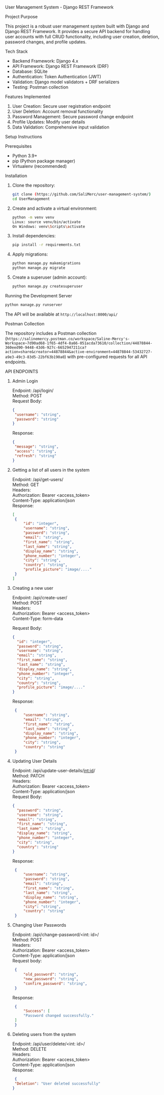 User Management System - Django REST Framework

Project Purpose

This project is a robust user management system built with Django and Django REST Framework. It provides a secure API backend for handling user accounts with full CRUD functionality, including user creation, deletion, password changes, and profile updates.

Tech Stack

- Backend Framework: Django 4.x
- API Framework: Django REST Framework (DRF)
- Database: SQLite
- Authentication: Token Authentication (JWT)
- Validation: Django model validators + DRF serializers
- Testing: Postman collection

Features Implemented

1. User Creation: Secure user registration endpoint
2. User Deletion: Account removal functionality
3. Password Management: Secure password change endpoint
4. Profile Updates: Modify user details
5. Data Validation: Comprehensive input validation

Setup Instructions

Prerequisites

- Python 3.9+
- pip (Python package manager)
- Virtualenv (recommended)

Installation

1. Clone the repository:
   ```bash
   git clone (https://github.com/SaliMerc/user-management-system/)
   cd UserManagement
   ```

2. Create and activate a virtual environment:
   ```bash
   python -m venv venv
   Linux: source venv/bin/activate
   On Windows: venv\Scripts\activate
   ```

3. Install dependencies:
   ```bash
   pip install -r requirements.txt
   ```

4. Apply migrations:
   ```bash
   python manage.py makemigrations
   python manage.py migrate
   ```

5. Create a superuser (admin account):
   ```bash
   python manage.py createsuperuser
   ```

Running the Development Server
```bash
python manage.py runserver
```
The API will be available at `http://localhost:8000/api/`

Postman Collection

The repository includes a Postman collection (`https://salinemercy.postman.co/workspace/Saline-Mercy's-Workspace~7d90ad68-1f65-4df4-8a66-051acda73610/collection/44878844-360eed90-9448-43d6-927c-6652947211ca?action=share&creator=44878844&active-environment=44878844-53432727-a9e3-49c3-83d5-22bf63b190a0`) with pre-configured requests for all API endpoints. 


API ENDPOINTS   
1. Admin Login

   Endpoint: /api/login/  
   Method: POST  
   Request Body:    
      ```json
      {
       "username": "string",
       "password": "string"
      }
   ```
   Response:  
      ```json
      {
       "message": "string",
       "access": "string",
       "refresh": "string"
      }
      ```

2. Getting a list of all users in the system  

   Endpoint: /api/get-users/  
   Method: GET  
   Headers:  
   Authorization: Bearer <access_token>  
   Content-Type: application/json  
   Response:  
      ```json
      [
       {
           "id": "integer",
           "username": "string",
           "password": "string",
           "email": "string",
           "first_name": "string",
           "last_name": "string",
           "display_name": "string",
           "phone_number": "integer",
           "city": "string",
           "country": "string",
           "profile_picture": "image/...."
       }
      ]
      ```
3. Creating a new user

   Endpoint: /api/create-user/  
   Method: POST  
   Headers:  
   Authorization: Bearer <access_token>  
   Content-Type: form-data  
   
   Request Body:  
      ```json
      {
        "id": "integer",
        "password": "string",
        "username": "string",
        "email": "string",
        "first_name": "string",
        "last_name": "string",
        "display_name": "string",
        "phone_number": "integer",
        "city": "string",
        "country": "string",
        "profile_picture": "image/...."
      }
      ```
   Response:  
      ```json
       {
           "username": "string",
           "email": "string",
           "first_name": "string",
           "last_name": "string",
           "display_name": "string",
           "phone_number": "integer",
           "city": "string",
           "country": "string"
       }
      ```

4. Updating User Details  

   Endpoint: /api/update-user-details/<int:id>/  
   Method: PATCH  
   Headers:  
   Authorization: Bearer <access_token>  
   Content-Type: application/json  
      Request Body:  
      ```json
      {
        "password": "string",
        "username": "string",
        "email": "string",
        "first_name": "string",
        "last_name": "string",
        "display_name": "string",
        "phone_number": "integer",
        "city": "string",
        "country": "string"
      }
      ```
      Response:  
      ```json
       {
           "username": "string",
           "password": "string",
           "email": "string",
           "first_name": "string",
           "last_name": "string",
           "display_name": "string",
           "phone_number": "integer",
           "city": "string",
           "country": "string"
       }
      ```
6. Changing User Passwords  

   Endpoint: /api/change-password/<int: id>/  
   Method: POST  
   Headers:  
   Authorization: Bearer <access_token>  
   Content-Type: application/json  
      Request body:  
      ```json
       {
           "old_password": "string",
           "new_password": "string",
           "confirm_password": "string",
       }
      ```
      Response:  
      ```json
       {
           "Success": [
           "Password changed successfully."
       ]
       }
      ```
7. Deleting users from the system  

   Endpoint: /api/user/delete/<int: id>/  
   Method: DELETE  
   Headers:  
   Authorization: Bearer <access_token>  
   Content-Type: application/json  
      Response:  
      ```json
       {
       "Deletion": "User deleted successfully"
      }
      ```
